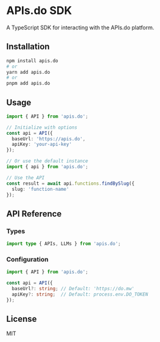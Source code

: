 # APIs.do SDK

A TypeScript SDK for interacting with the APIs.do platform.

## Installation

```bash
npm install apis.do
# or
yarn add apis.do
# or
pnpm add apis.do
```

## Usage

```typescript
import { API } from 'apis.do';

// Initialize with options
const api = API({
  baseUrl: 'https://apis.do',
  apiKey: 'your-api-key'
});

// Or use the default instance
import { api } from 'apis.do';

// Use the API
const result = await api.functions.findBySlug({
  slug: 'function-name'
});
```

## API Reference

### Types

```typescript
import type { APIs, LLMs } from 'apis.do';
```

### Configuration

```typescript
import { API } from 'apis.do';

const api = API({
  baseUrl?: string; // Default: 'https://do.mw'
  apiKey?: string;  // Default: process.env.DO_TOKEN
});
```

## License

MIT
